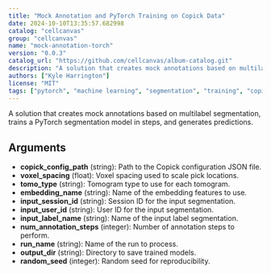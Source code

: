 ```yaml
---
title: "Mock Annotation and PyTorch Training on Copick Data"
date: 2024-10-10T13:35:57.682998
catalog: "cellcanvas"
group: "cellcanvas"
name: "mock-annotation-torch"
version: "0.0.3"
catalog_url: "https://github.com/cellcanvas/album-catalog.git"
description: "A solution that creates mock annotations based on multilabel segmentation, trains a PyTorch segmentation model in steps, and generates predictions."
authors: ["Kyle Harrington"]
license: "MIT"
tags: ["pytorch", "machine learning", "segmentation", "training", "copick", "mock annotation"]
---
```


A solution that creates mock annotations based on multilabel segmentation, trains a PyTorch segmentation model in steps, and generates predictions.

## Arguments

- **copick_config_path** (string): Path to the Copick configuration JSON file.
- **voxel_spacing** (float): Voxel spacing used to scale pick locations.
- **tomo_type** (string): Tomogram type to use for each tomogram.
- **embedding_name** (string): Name of the embedding features to use.
- **input_session_id** (string): Session ID for the input segmentation.
- **input_user_id** (string): User ID for the input segmentation.
- **input_label_name** (string): Name of the input label segmentation.
- **num_annotation_steps** (integer): Number of annotation steps to perform.
- **run_name** (string): Name of the run to process.
- **output_dir** (string): Directory to save trained models.
- **random_seed** (integer): Random seed for reproducibility.

